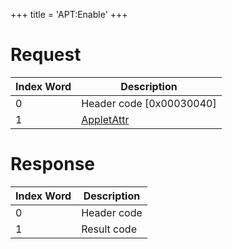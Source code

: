 +++
title = 'APT:Enable'
+++

# Request

| Index Word | Description                                             |
|------------|---------------------------------------------------------|
| 0          | Header code \[0x00030040\]                              |
| 1          | [AppletAttr](NS_and_APT_Services#appletattr "wikilink") |

# Response

| Index Word | Description |
|------------|-------------|
| 0          | Header code |
| 1          | Result code |
